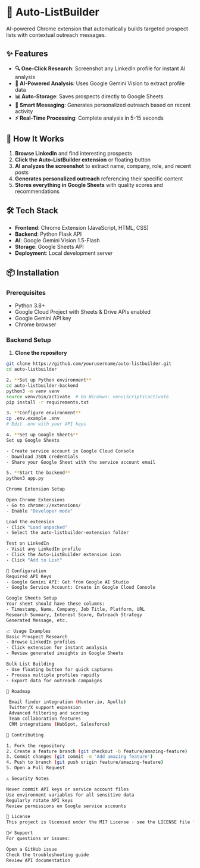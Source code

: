 # 🚀 Auto-ListBuilder

AI-powered Chrome extension that automatically builds targeted prospect lists with contextual outreach messages.

## ✨ Features

- **🔍 One-Click Research**: Screenshot any LinkedIn profile for instant AI analysis
- **🧠 AI-Powered Analysis**: Uses Google Gemini Vision to extract profile data
- **📊 Auto-Storage**: Saves prospects directly to Google Sheets
- **💬 Smart Messaging**: Generates personalized outreach based on recent activity
- **⚡ Real-Time Processing**: Complete analysis in 5-15 seconds

## 🎯 How It Works

1. **Browse LinkedIn** and find interesting prospects
2. **Click the Auto-ListBuilder extension** or floating button
3. **AI analyzes the screenshot** to extract name, company, role, and recent posts
4. **Generates personalized outreach** referencing their specific content
5. **Stores everything in Google Sheets** with quality scores and recommendations

## 🛠️ Tech Stack

- **Frontend**: Chrome Extension (JavaScript, HTML, CSS)
- **Backend**: Python Flask API
- **AI**: Google Gemini Vision 1.5-Flash
- **Storage**: Google Sheets API
- **Deployment**: Local development server

## 📦 Installation

### Prerequisites
- Python 3.8+
- Google Cloud Project with Sheets & Drive APIs enabled
- Google Gemini API key
- Chrome browser

### Backend Setup

1. **Clone the repository**
```bash
git clone https://github.com/yourusername/auto-listbuilder.git
cd auto-listbuilder

2. **Set up Python environment**
cd auto-listbuilder-backend
python3 -m venv venv
source venv/bin/activate  # On Windows: venv\Scripts\activate
pip install -r requirements.txt

3. **Configure environment**
cp .env.example .env
# Edit .env with your API keys

4. **Set up Google Sheets**
Set up Google Sheets

- Create service account in Google Cloud Console
- Download JSON credentials
- Share your Google Sheet with the service account email

5. **Start the backend**
python3 app.py

Chrome Extension Setup

Open Chrome Extensions
- Go to chrome://extensions/
- Enable "Developer mode"

Load the extension
- Click "Load unpacked"
- Select the auto-listbuilder-extension folder

Test on LinkedIn
- Visit any LinkedIn profile
- Click the Auto-ListBuilder extension icon
- Click "Add to List"

🔑 Configuration
Required API Keys
- Google Gemini API: Get from Google AI Studio
- Google Service Account: Create in Google Cloud Console

Google Sheets Setup
Your sheet should have these columns:
- Timestamp, Name, Company, Job Title, Platform, URL
Research Summary, Interest Score, Outreach Strategy
Generated Message, etc.

📈 Usage Examples
Basic Prospect Research
- Browse LinkedIn profiles
- Click extension for instant analysis
- Review generated insights in Google Sheets

Bulk List Building
- Use floating button for quick captures
- Process multiple profiles rapidly
- Export data for outreach campaigns

🚧 Roadmap

 Email finder integration (Hunter.io, Apollo)
 Twitter/X support expansion
 Advanced filtering and scoring
 Team collaboration features
 CRM integrations (HubSpot, Salesforce)

🤝 Contributing

1. Fork the repository
2. Create a feature branch (git checkout -b feature/amazing-feature)
3. Commit changes (git commit -m 'Add amazing feature')
4. Push to branch (git push origin feature/amazing-feature)
5. Open a Pull Request

⚠️ Security Notes

Never commit API keys or service account files
Use environment variables for all sensitive data
Regularly rotate API keys
Review permissions on Google service accounts

📄 License
This project is licensed under the MIT License - see the LICENSE file for details.

🙋‍♂️ Support
For questions or issues:

Open a GitHub issue
Check the troubleshooting guide
Review API documentation
